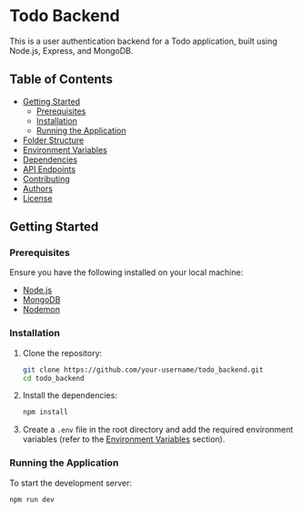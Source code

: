 # Todo Backend

This is a user authentication backend for a Todo application, built using Node.js, Express, and MongoDB.

## Table of Contents

- [Getting Started](#getting-started)
  - [Prerequisites](#prerequisites)
  - [Installation](#installation)
  - [Running the Application](#running-the-application)
- [Folder Structure](#folder-structure)
- [Environment Variables](#environment-variables)
- [Dependencies](#dependencies)
- [API Endpoints](#api-endpoints)
- [Contributing](#contributing)
- [Authors](#authors)
- [License](#license)

## Getting Started

### Prerequisites

Ensure you have the following installed on your local machine:

- [Node.js](https://nodejs.org/en/download/)
- [MongoDB](https://www.mongodb.com/try/download/community)
- [Nodemon](https://www.npmjs.com/package/nodemon)

### Installation

1. Clone the repository:
    ```bash
    git clone https://github.com/your-username/todo_backend.git
    cd todo_backend
    ```

2. Install the dependencies:
    ```bash
    npm install
    ```

3. Create a `.env` file in the root directory and add the required environment variables (refer to the [Environment Variables](#environment-variables) section).

### Running the Application

To start the development server:
```bash
npm run dev
